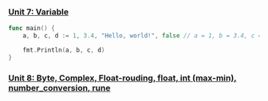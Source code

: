 ### <a href="http://www.pyrasis.com/book/GoForTheReallyImpatient" target="_blank"> Unit 7: Variable
```go
func main() {
	a, b, c, d := 1, 3.4, "Hello, world!", false // a = 1, b = 3.4, c = "Hello, world!", d = false

	fmt.Println(a, b, c, d)
}
```
### <a href="http://www.pyrasis.com/book/GoForTheReallyImpatient" target="_blank"> Unit 8: Byte, Complex, Float-rouding, float, int (max-min), number_conversion, rune